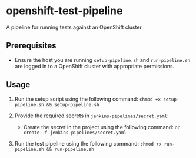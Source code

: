 # openshift-test-pipeline
A pipeline for running tests against an OpenShift cluster.

## Prerequisites

* Ensure the host you are running `setup-pipeline.sh` and `run-pipeline.sh` are logged in to a OpenShift cluster with appropriate permissions.

## Usage

1. Run the setup script using the following command: `chmod +x setup-pipeline.sh && setup-pipeline.sh`

2. Provide the required secrets in `jenkins-pipelines/secret.yaml`:

    * Create the secret in the project using the following command: `oc create -f jenkins-pipelines/secret.yaml`

3. Run the test pipeline using the following command: `chmod +x run-pipeline.sh && run-pipeline.sh`